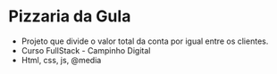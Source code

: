 # Pizzaria da Gula
- Projeto que divide o valor total da conta por igual entre os clientes.
- Curso FullStack - Campinho Digital
- Html, css, js, @media
